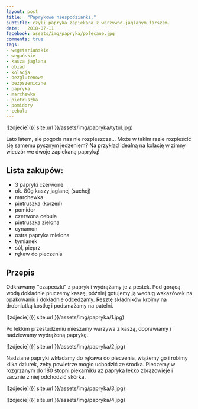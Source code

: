 ```yaml
---
layout: post
title:  "Paprykowe niespodzianki,"
subtitle: czyli papryka zapiekana z warzywno-jaglanym farszem.
date:   2018-07-11
facebook: assets/img/papryka/polecane.jpg
comments: true
tags:
- wegetariańskie
- wegańskie
- kasza jaglana
- obiad
- kolacja
- bezglutenowe
- bezpszeniczne
- papryka
- marchewka
- pietruszka
- pomidory
- cebula
---
```


![zdjecie]({{ site.url }}/assets/img/papryka/tytul.jpg)

Lato latem, ale pogoda nas nie rozpieszcza... Może w takim razie rozpieścić się samemu pysznym jedzeniem? Na przykład idealną na kolację w zimny wieczór we dwoje zapiekaną papryką!

## Lista zakupów:
* 3 papryki czerwone
* ok. 80g kaszy jaglanej (suchej)
* marchewka
* pietruszka (korzeń)
* pomidor
* czerwona cebula
* pietruszka zielona
* cynamon
* ostra papryka mielona
* tymianek
* sól, pieprz
* rękaw do pieczenia

## Przepis

Odkrawamy "czapeczki" z papryk i wydrążamy je z pestek. Pod gorącą wodą dokładnie płuczemy kaszę, później gotujemy ją według wskazówek na opakowaniu i dokładnie odcedzamy. Resztę składników kroimy na drobniutką kostkę i podsmażamy na patelni. 

![zdjecie]({{ site.url }}/assets/img/papryka/1.jpg)


Po lekkim przestudzeniu mieszamy warzywa z kaszą, doprawiamy i nadziewamy wydrążoną paprykę. 

![zdjecie]({{ site.url }}/assets/img/papryka/2.jpg)


Nadziane papryki wkładamy do rękawa do pieczenia, wiążemy go i robimy kilka dziurek, żeby powietrze mogło uchodzić ze środka. Pieczemy w rozgrzanym do 180 stopni piekarniku aż papryka lekko zbrązowieje i zacznie z niej odchodzić skórka.


![zdjecie]({{ site.url }}/assets/img/papryka/3.jpg)

![zdjecie]({{ site.url }}/assets/img/papryka/4.jpg)
